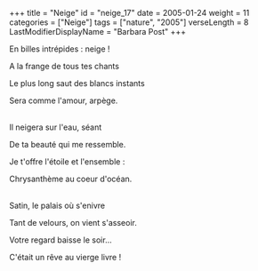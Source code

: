+++
title = "Neige"
id = "neige_17"
date = 2005-01-24
weight = 11
categories = ["Neige"]
tags = ["nature", "2005"]
verseLength = 8
LastModifierDisplayName = "Barbara Post"
+++

En billes intrépides : neige !

A la frange de tous tes chants

Le plus long saut des blancs instants

Sera comme l'amour, arpège.

 \
Il neigera sur l'eau, séant

De ta beauté qui me ressemble.

Je t'offre l'étoile et l'ensemble :

Chrysanthème au coeur d'océan.

 \
Satin, le palais où s'enivre

Tant de velours, on vient s'asseoir.

Votre regard baisse le soir...

C'était un rêve au vierge livre !
